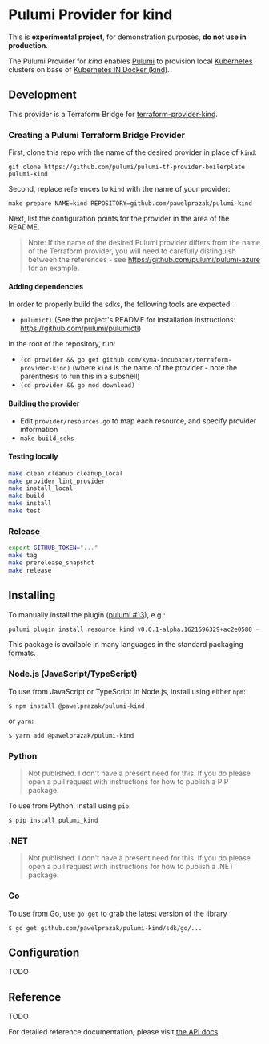 # Pulumi Provider for kind

This is **experimental project**, for demonstration purposes, **do not use in production**.

The Pulumi Provider for *kind* enables [Pulumi](https://www.pulumi.com) to provision local [Kubernetes](https://kubernetes.io) 
clusters on base of [Kubernetes IN Docker (kind)](https://github.com/kubernetes-sigs/kind).

## Development
This provider is a Terraform Bridge for [terraform-provider-kind](https://github.com/kyma-incubator/terraform-provider-kind).

### Creating a Pulumi Terraform Bridge Provider

First, clone this repo with the name of the desired provider in place of `kind`:

```
git clone https://github.com/pulumi/pulumi-tf-provider-boilerplate pulumi-kind
```

Second, replace references to `kind` with the name of your provider:

```
make prepare NAME=kind REPOSITORY=github.com/pawelprazak/pulumi-kind
```

Next, list the configuration points for the provider in the area of the README.

> Note: If the name of the desired Pulumi provider differs from the name of the Terraform provider, you will need to carefully distinguish between the references - see https://github.com/pulumi/pulumi-azure for an example.

#### Adding dependencies

In order to properly build the sdks, the following tools are expected:
- `pulumictl` (See the project's README for installation instructions: https://github.com/pulumi/pulumictl)

In the root of the repository, run:

- `(cd provider && go get github.com/kyma-incubator/terraform-provider-kind)`  (where `kind` is the name of the provider - note the parenthesis to run this in a subshell)
- `(cd provider && go mod download)`

#### Building the provider

- Edit `provider/resources.go` to map each resource, and specify provider information
- `make build_sdks`

#### Testing locally
```bash
make clean cleanup cleanup_local
make provider lint_provider
make install_local
make build
make install
make test
```

### Release
```bash
export GITHUB_TOKEN="..."
make tag
make prerelease_snapshot
make release
```

## Installing
To manually install the plugin ([pulumi #13](https://github.com/pulumi/pulumi-tf-provider-boilerplate/issues/13)), e.g.:
```bash
pulumi plugin install resource kind v0.0.1-alpha.1621596329+ac2e0588 --server https://github.com/pawelprazak/pulumi-kind/releases/download/v0.0.1-alpha.1621596329+ac2e0588
```

This package is available in many languages in the standard packaging formats.

### Node.js (JavaScript/TypeScript)

To use from JavaScript or TypeScript in Node.js, install using either `npm`:

    $ npm install @pawelprazak/pulumi-kind

or `yarn`:

    $ yarn add @pawelprazak/pulumi-kind

### Python
> Not published. I don't have a present need for this.
> If you do please open a pull request with instructions for how to publish a PIP package.

To use from Python, install using `pip`:

    $ pip install pulumi_kind

### .NET
> Not published. I don't have a present need for this. 
> If you do please open a pull request with instructions for how to publish a .NET package.

### Go

To use from Go, use `go get` to grab the latest version of the library

    $ go get github.com/pawelprazak/pulumi-kind/sdk/go/...

## Configuration
TODO

## Reference
TODO

For detailed reference documentation, please visit [the API docs][1].

[1]: https://www.pulumi.com/docs/reference/pkg/kind/
